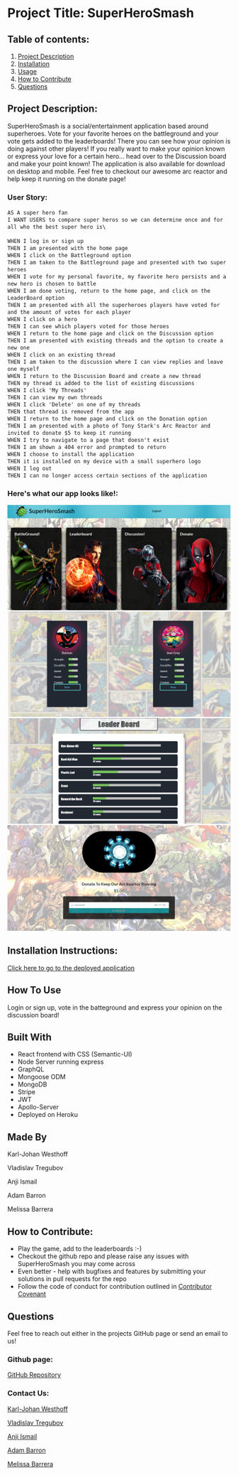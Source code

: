   # Project Title: SuperHeroSmash
  
  ## Table of contents:
  1. [Project Description](#Project-Description)
  1. [Installation](#Installation-Instructions)
  1. [Usage](#How-To-Use)
  1. [How to Contribute](#How-to-Contribute)
  1. [Questions](#Questions)

  ## Project Description:
  SuperHeroSmash is a social/entertainment application based around superheroes. Vote for your favorite heroes on the battleground and your vote gets added to the leaderboards! There you can see how your opinion is doing against other players! If you really want to make your opinion known or express your love for a certain hero... head over to the Discussion board and make your point known! The application is also available for download on desktop and mobile. Feel free to checkout our awesome arc reactor and help keep it running on the donate page!

  ### User Story:
  ```
  AS A super hero fan
  I WANT USERS to compare super heros so we can determine once and for all who the best super hero is\

  WHEN I log in or sign up
  THEN I am presented with the home page
  WHEN I click on the Battleground option
  THEN I am taken to the Battleground page and presented with two super heroes
  WHEN I vote for my personal favorite, my favorite hero persists and a new hero is chosen to battle
  WHEN I am done voting, return to the home page, and click on the LeaderBoard option
  THEN I am presented with all the superheroes players have voted for and the amount of votes for each player
  WHEN I click on a hero
  THEN I can see which players voted for those heroes
  WHEN I return to the home page and click on the Discussion option
  THEN I am presented with existing threads and the option to create a new one
  WHEN I click on an existing thread
  THEN I am taken to the discussion where I can view replies and leave one myself
  WHEN I return to the Discussion Board and create a new thread
  THEN my thread is added to the list of existing discussions
  WHEN I click 'My Threads'
  THEN I can view my own threads
  WHEN I click 'Delete' on one of my threads
  THEN that thread is removed from the app
  WHEN I return to the home page and click on the Donation option
  THEN I am presented with a photo of Tony Stark's Arc Reactor and invited to donate $5 to keep it running
  WHEN I try to navigate to a page that doesn't exist
  THEN I am shown a 404 error and prompted to return
  WHEN I choose to install the application
  THEN it is installed on my device with a small superhero logo
  WHEN I log out
  THEN I can no longer access certain sections of the application
  ```
  ### Here's what our app looks like!:
  ![](client/src/img/supersmash-home.png)
  ![](client/src/img/superherosmash-battle.png)
  ![](client/src/img/superherosmash-leaderboard.png)
  ![](client/src/img/superherosmash-donate.png)
  
  ## Installation Instructions:
  [Click here to go to the deployed application](https://superherosmash.herokuapp.com/)
  ## How To Use
  Login or sign up, vote in the batteground and express your opinion on the discussion board! 

  ## Built With
  * React frontend with CSS (Semantic-UI)
  * Node Server running express
  * GraphQL
  * Mongoose ODM
  * MongoDB 
  * Stripe
  * JWT
  * Apollo-Server
  * Deployed on Heroku

  ## Made By
  Karl-Johan Westhoff

  Vladislav Tregubov

  Anji Ismail 

  Adam Barron

  Melissa Barrera
  

  ## How to Contribute:
  * Play the game, add to the leaderboards :-)
  * Checkout the github repo and please raise any issues with SuperHeroSmash you may come across 
  * Even better - help with bugfixes and features by submitting your solutions in pull requests for the repo
  * Follow the code of conduct for contribution outlined in [Contributor Covenant](https://www.contributor-covenant.org/) 

  ## Questions
  Feel free to reach out either in the projects GitHub page or send an email to us!
  ### Github page:
  [GitHub Repository](https://github.com/melissabarrerafarias/superherosmash)
  ### Contact Us:
  [Karl-Johan Westhoff](karl.johan.westhoff@gmail.com)

  [Vladislav Tregubov](vladislavtregubov00@gmail.com)

  [Anji Ismail](anjin.ismail@gmail.com)

  [Adam Barron](adambarron@me.com)

  [Melissa Barrera](melissabarrerafarias@gmail.com)
